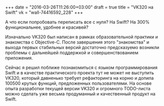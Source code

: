 +++
date = "2016-03-26T11:26:00+03:00"
draft = true
title = "VK320 на Swift"
vk = "wall-74416592_228"
+++

А что если попробовать переписать все с нуля? На Swift? На 300% функциональнее, удобнее и красивей?

Изначально VK320 был написан в рамках образовательной практики и знакомства с Objective-C. После завершения этого "знакомства" и выхода первых стабильных версий достаточно предсказуемо возникли проблемы с дальнейшей поддержкой и совершенствованием приложения.

Сейчас я решил поближе познакомиться с языком программирования Swift и в качестве практического проекта тут не может не выступить VK320, который давненько требует рефакторинга на корню и допила 100500 крутых функций, предложенных пользователями. На основе опыта разработки текущей версии VK320 и огромного TODO-листа можно сделать уже весьма продуманный и качественный продукт на Swift.